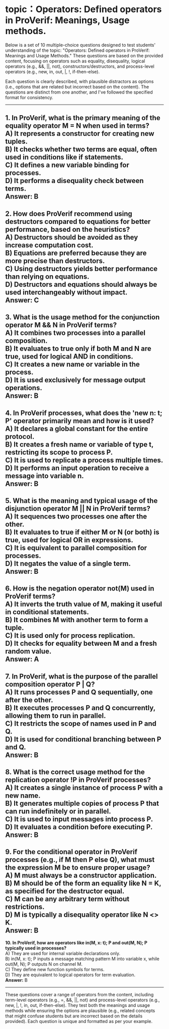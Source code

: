 # topic：Operators: Defined operators in ProVerif: Meanings, Usage methods.

Below is a set of 10 multiple-choice questions designed to test students' understanding of the topic: "Operators: Defined operators in ProVerif: Meanings and Usage Methods." These questions are based on the provided content, focusing on operators such as equality, disequality, logical operators (e.g., &&, ||, not), constructors/destructors, and process-level operators (e.g., new, in, out, |, !, if-then-else). 

Each question is clearly described, with plausible distractors as options (i.e., options that are related but incorrect based on the content). The questions are distinct from one another, and I've followed the specified format for consistency.

---

**1. In ProVerif, what is the primary meaning of the equality operator M = N when used in terms?**  
A) It represents a constructor for creating new tuples.  
B) It checks whether two terms are equal, often used in conditions like if statements.  
C) It defines a new variable binding for processes.  
D) It performs a disequality check between terms.  
**Answer:** B  
---
**2. How does ProVerif recommend using destructors compared to equations for better performance, based on the heuristics?**  
A) Destructors should be avoided as they increase computation cost.  
B) Equations are preferred because they are more precise than destructors.  
C) Using destructors yields better performance than relying on equations.  
D) Destructors and equations should always be used interchangeably without impact.  
**Answer:** C  
---
**3. What is the usage method for the conjunction operator M && N in ProVerif terms?**  
A) It combines two processes into a parallel composition.  
B) It evaluates to true only if both M and N are true, used for logical AND in conditions.  
C) It creates a new name or variable in the process.  
D) It is used exclusively for message output operations.  
**Answer:** B  
---
**4. In ProVerif processes, what does the 'new n: t; P' operator primarily mean and how is it used?**  
A) It declares a global constant for the entire protocol.  
B) It creates a fresh name or variable of type t, restricting its scope to process P.  
C) It is used to replicate a process multiple times.  
D) It performs an input operation to receive a message into variable n.  
**Answer:** B  
---
**5. What is the meaning and typical usage of the disjunction operator M || N in ProVerif terms?**  
A) It sequences two processes one after the other.  
B) It evaluates to true if either M or N (or both) is true, used for logical OR in expressions.  
C) It is equivalent to parallel composition for processes.  
D) It negates the value of a single term.  
**Answer:** B  
---
**6. How is the negation operator not(M) used in ProVerif terms?**  
A) It inverts the truth value of M, making it useful in conditional statements.  
B) It combines M with another term to form a tuple.  
C) It is used only for process replication.  
D) It checks for equality between M and a fresh random value.  
**Answer:** A  
---
**7. In ProVerif, what is the purpose of the parallel composition operator P | Q?**  
A) It runs processes P and Q sequentially, one after the other.  
B) It executes processes P and Q concurrently, allowing them to run in parallel.  
C) It restricts the scope of names used in P and Q.  
D) It is used for conditional branching between P and Q.  
**Answer:** B  
---
**8. What is the correct usage method for the replication operator !P in ProVerif processes?**  
A) It creates a single instance of process P with a new name.  
B) It generates multiple copies of process P that can run indefinitely or in parallel.  
C) It is used to input messages into process P.  
D) It evaluates a condition before executing P.  
**Answer:** B  
---
**9. For the conditional operator in ProVerif processes (e.g., if M then P else Q), what must the expression M be to ensure proper usage?**  
A) M must always be a constructor application.  
B) M should be of the form an equality like N = K, as specified for the destructor equal.  
C) M can be any arbitrary term without restrictions.  
D) M is typically a disequality operator like N <> K.  
**Answer:** B  
---
**10. In ProVerif, how are operators like in(M, x: t); P and out(M, N); P typically used in processes?**  
A) They are used for internal variable declarations only.  
B) in(M, x: t); P inputs a message matching pattern M into variable x, while out(M, N); P outputs N on channel M.  
C) They define new function symbols for terms.  
D) They are equivalent to logical operators for term evaluation.  
**Answer:** B  

---

These questions cover a range of operators from the content, including term-level operators (e.g., =, &&, ||, not) and process-level operators (e.g., new, |, !, in, out, if-then-else). They test both the meanings and usage methods while ensuring the options are plausible (e.g., related concepts that might confuse students but are incorrect based on the details provided). Each question is unique and formatted as per your example.